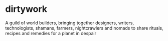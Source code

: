 # dirtywork
A guild  of world builders, bringing together designers, writers, technologists, shamans, farmers, nightcrawlers and nomads to share rituals, recipes and remedies for a planet in despair
